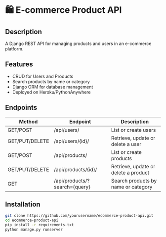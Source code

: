 # 🛍️ E-commerce Product API

## Description
A Django REST API for managing products and users in an e-commerce platform.

## Features
- CRUD for Users and Products
- Search products by name or category
- Django ORM for database management
- Deployed on Heroku/PythonAnywhere

## Endpoints
| Method | Endpoint | Description |
|--------|-----------|-------------|
| GET/POST | /api/users/ | List or create users |
| GET/PUT/DELETE | /api/users/{id}/ | Retrieve, update or delete a user |
| GET/POST | /api/products/ | List or create products |
| GET/PUT/DELETE | /api/products/{id}/ | Retrieve, update or delete a product |
| GET | /api/products/?search={query} | Search products by name or category |

## Installation
```bash
git clone https://github.com/yourusername/ecommerce-product-api.git
cd ecommerce-product-api
pip install -r requirements.txt
python manage.py runserver
